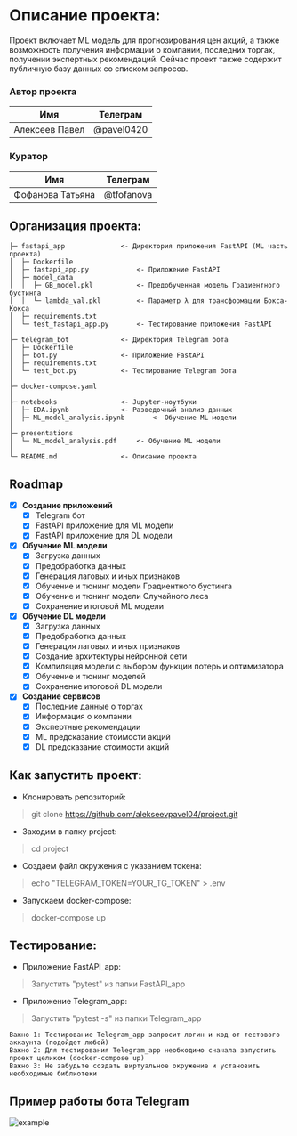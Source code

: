 # Описание проекта: 
Проект включает ML модель для прогнозирования цен акций, а также возможность получения информации о компании, последних торгах, получении экспертных рекомендаций. Сейчас проект также содержит публичную базу данных со списком запросов.


### Автор проекта

| Имя | Телеграм | 
|----------|----------|
| Алексеев Павел | @pavel0420 |

### Куратор

| Имя | Телеграм | 
|----------|----------|
| Фофанова Татьяна | @tfofanova |


## Организация проекта: 
	├─ fastapi_app 				<- Директория приложения FastAPI (ML часть проекта)
	│  ├─ Dockerfile
	│  ├─ fastapi_app.py			<- Приложение FastAPI
	│  ├─ model_data
	│  │  ├─ GB_model.pkl			<- Предобученная модель Градиентного бустинга
	│  │  └─ lambda_val.pkl			<- Параметр λ для трансформации Бокса-Кокса
	│  ├─ requirements.txt
	│  └─ test_fastapi_app.py  		<- Тестирование приложения FastAPI
	│
	├─ telegram_bot				<- Директория Telegram бота
	│  ├─ Dockerfile
	│  ├─ bot.py				<- Приложение FastAPI
	│  ├─ requirements.txt
	│  └─ test_bot.py			<- Тестирование Telegram бота
	│
	├─ docker-compose.yaml
	│
	├─ notebooks				<- Jupyter-ноутбуки
	│  ├─ EDA.ipynb				<- Разведочный анализ данных
	│  ├─ ML_model_analysis.ipynb		<- Обучение ML модели
	│
	├─ presentations
	│  └─ ML_model_analysis.pdf		<- Обучение ML модели
	│
	└─ README.md				<- Описание проекта

## Roadmap

- [x] **Создание приложений**
  - [x] Telegram бот
  - [x] FastAPI приложение для ML модели
  - [x] FastAPI приложение для DL модели

- [x] **Обучение ML модели**
  - [x] Загрузка данных
  - [x] Предобработка данных
  - [x] Генерация лаговых и иных признаков
  - [x] Обучение и тюнинг модели Градиентного бустинга
  - [x] Обучение и тюнинг модели Случайного леса
  - [x] Сохранение итоговой ML модели

- [x] **Обучение DL модели**
  - [x] Загрузка данных
  - [x] Предобработка данных
  - [x] Генерация лаговых и иных признаков
  - [x] Создание архитектуры нейронной сети
  - [x] Компиляция модели с выбором функции потерь и оптимизатора
  - [x] Обучение и тюнинг моделей
  - [x] Сохранение итоговой DL модели

- [x] **Создание сервисов**
  - [x] Последние данные о торгах
  - [x] Информация о компании
  - [x] Экспертные рекомендации
  - [x] ML предсказание стоимости акций
  - [x] DL предсказание стоимости акций

## Как запустить проект: 

- Клонировать репозиторий:
> git clone https://github.com/alekseevpavel04/project.git
- Заходим в папку project:
> cd project
- Создаем файл окружения с указанием токена:
> echo "TELEGRAM_TOKEN=YOUR_TG_TOKEN" > .env
- Запускаем docker-compose:
> docker-compose up

## Тестирование: 
- Приложение FastAPI_app:
> Запустить "pytest" из папки FastAPI_app
- Приложение Telegram_app:
> Запустить "pytest -s" из папки Telegram_app

	Важно 1: Тестирование Telegram_app запросит логин и код от тестового аккаунта (подойдет любой)
 	Важно 2: Для тестирования Telegram_app необходимо сначала запустить проект целиком (docker-compose up)
	Важно 3: Не забудьте создать виртуальное окружение и установить необходимые библиотеки

## Пример работы бота Telegram
![example](https://github.com/alekseevpavel04/project/assets/48567496/62c323da-90a8-41ca-8704-83787ac4557f)
